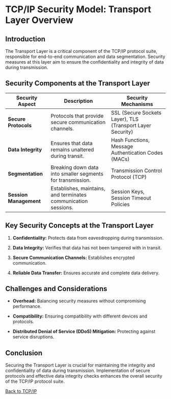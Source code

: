 # TCP/IP Security Model: Transport Layer Overview

## Introduction

The Transport Layer is a critical component of the TCP/IP protocol suite, responsible for end-to-end communication and data segmentation. Security measures at this layer aim to ensure the confidentiality and integrity of data during transmission.

## Security Components at the Transport Layer

| **Security Aspect**   | **Description**                                      | **Security Mechanisms**                                |
|-----------------------|------------------------------------------------------|--------------------------------------------------------|
| **Secure Protocols**  | Protocols that provide secure communication channels. | SSL (Secure Sockets Layer), TLS (Transport Layer Security) |
| **Data Integrity**    | Ensures that data remains unaltered during transit.   | Hash Functions, Message Authentication Codes (MACs)    |
| **Segmentation**      | Breaking down data into smaller segments for transmission. | Transmission Control Protocol (TCP)                     |
| **Session Management**| Establishes, maintains, and terminates communication sessions. | Session Keys, Session Timeout Policies                 |

## Key Security Concepts at the Transport Layer

1. **Confidentiality:** Protects data from eavesdropping during transmission.

2. **Data Integrity:** Verifies that data has not been tampered with in transit.

3. **Secure Communication Channels:** Establishes encrypted communication.

4. **Reliable Data Transfer:** Ensures accurate and complete data delivery.

## Challenges and Considerations

- **Overhead:** Balancing security measures without compromising performance.

- **Compatibility:** Ensuring compatibility with different devices and protocols.

- **Distributed Denial of Service (DDoS) Mitigation:** Protecting against service disruptions.

## Conclusion

Securing the Transport Layer is crucial for maintaining the integrity and confidentiality of data during transmission. Implementation of secure protocols and effective data integrity checks enhances the overall security of the TCP/IP protocol suite.

[Back to TCP/IP](article?article=TCP-IP)